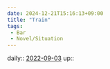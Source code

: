 ```yaml
---
date: 2024-12-21T15:16:13+09:00
title: "Train"
tags:
 - Bar
 - Novel/Situation
---
```


daily:: [2022-09-03](Daily_Note/2022-09-03.md)
up::


